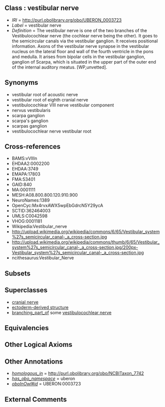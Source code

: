 
## Class : vestibular nerve

 * *IRI* = http://purl.obolibrary.org/obo/UBERON_0003723
 * *Label* = vestibular nerve
 * *Definition* = The vestibular nerve is one of the two branches of the Vestibulocochlear nerve (the cochlear nerve being the other). It goes to the semicircular canals via the vestibular ganglion. It receives positional information. Axons of the vestibular nerve synapse in the vestibular nucleus on the lateral floor and wall of the fourth ventricle in the pons and medulla. It arises from bipolar cells in the vestibular ganglion, ganglion of Scarpa, which is situated in the upper part of the outer end of the internal auditory meatus. [WP,unvetted].

## Synonyms

 * vestibular root of acoustic nerve
 * vestibular root of eighth cranial nerve
 * vestibulocochlear VIII nerve vestibular component
 * nervus vestibularis
 * scarpa ganglion
 * scarpa's ganglion
 * scarpas ganglion
 * vestibulocochlear nerve vestibular root

## Cross-references

 * BAMS:vVIIIn
 * EHDAA2:0002200
 * EHDAA:3749
 * EMAPA:17803
 * FMA:53401
 * GAID:840
 * MA:0001111
 * MESH:A08.800.800.120.910.900
 * NeuroNames:1389
 * OpenCyc:Mx4rvxAWX5wpEbGdrcN5Y29ycA
 * SCTID:362464003
 * UMLS:C0042598
 * VHOG:0001181
 * Wikipedia:Vestibular_nerve
 * http://upload.wikimedia.org/wikipedia/commons/6/65/Vestibular_system%27s_semicircular_canal-_a_cross-section.jpg
 * http://upload.wikimedia.org/wikipedia/commons/thumb/6/65/Vestibular_system%27s_semicircular_canal-_a_cross-section.jpg/200px-Vestibular_system%27s_semicircular_canal-_a_cross-section.jpg
 * ncithesaurus:Vestibular_Nerve

## Subsets


## Superclasses

 * [cranial nerve](../../UBERON/85/UBERON_0001785.md)
 * [ectoderm-derived structure](../../UBERON/21/UBERON_0004121.md)
 * [branching_part_of](../../RO/80/RO_0002380.md) some [vestibulocochlear nerve](../../UBERON/48/UBERON_0001648.md)

## Equivalencies


## Other Logical Axioms


## Other Annotations

 * *[homologous_in](../../core#homologous/in/core#homologous_in.md)* = http://purl.obolibrary.org/obo/NCBITaxon_7742
 * *[has_obo_namespace](../../ce/oboInOwl#hasOBONamespace.md)* = uberon
 * *[oboInOwl#id](../../id/oboInOwl#id.md)* = UBERON:0003723

## External Comments

